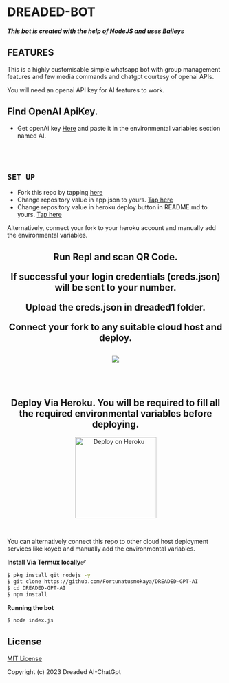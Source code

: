 # DREADED-BOT

***This bot is created with the help of NodeJS and uses [Baileys](https://github.com/adiwajshing/Baileys)***

## FEATURES
This is a highly customisable simple whatsapp bot with group management features and few media commands and chatgpt courtesy of openai APIs.

You will need an openai API key for AI features to work.

## Find  OpenAI ApiKey.
- Get openAi key [Here](https://beta.openai.com/account/api-keys) and paste it in the environmental variables section named AI.
</h2>
 
     
<br>
     <br>

## `SET UP`

- Fork this repo by tapping  [here](https://github.com/Fortunatusmokaya/DREADED-GPT-AI/fork)
- Change repository value in app.json to yours. [Tap here](https://github.com/Fortunatusmokaya/DREADED-GPT-AI/blob/main/app.json#L18)
- Change repository value in heroku deploy button in  README.md to yours. [Tap here](https://github.com/Fortunatusmokaya/DREADED-GPT-AI/blob/master/README.md)

Alternatively, connect your fork to your heroku account and manually add the environmental variables. 

     

     
<h2 align="center">   Run Repl and scan QR Code.

If successful your login credentials (creds.json) will be sent to your number.

Upload the creds.json in dreaded1 folder.

Connect your fork to any suitable cloud host and deploy.

</h2>
<h2 align="center">  <a href="https://replit.com/@fortunedreaded/DREADED-QR-SCANNER#"><img src="https://repl.it/badge/github/quiec/whatsasena" />
</a>
</h2>
   <br>
   </br>


<h2 align="center">  Deploy Via Heroku. You will be required to fill all the required environmental variables before deploying.
</h2>

<p align="center" >
    <a href="https://heroku.com/deploy?template=https://github.com/Fortunatusmokaya/DREADED-GPT-AI">
    <img title="DREADED on Heroku" src="https://www.herokucdn.com/deploy/button.png" width="189px" alt="Deploy on Heroku" >
    </a>
</p>
     


</br>    

You can alternatively connect this repo to other cloud host deployment services like koyeb and manually add the environmental variables.


**Install Via Termux locally✅**


```bash
$ pkg install git nodejs -y
$ git clone https://github.com/Fortunatusmokaya/DREADED-GPT-AI
$ cd DREADED-GPT-AI
$ npm install
```


**Running the bot**
```bash
$ node index.js
```


## License
[MIT License](https://github.com/Fortunatusmokaya/DREADED-GPT-AI/blob/main/LICENSE)

Copyright (c) 2023 Dreaded AI-ChatGpt

